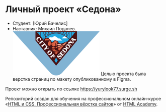 # Личный проект «Седона»

* Студент: [Юрий Бачелис]
* Наставник: Михаил Поданев.
![img](img/logo-city.svg)
Целью проекта была верстка страниц по макету опубликованному в Figma.

Проект можно открыть по ссылке https://yurylook77.surge.sh




Репозиторий создан для обучения на профессиональном онлайн‑курсе «[HTML и CSS. Профессиональная вёрстка сайтов](https://htmlacademy.ru/intensive/htmlcss)» от [HTML Academy](https://htmlacademy.ru).
